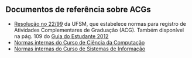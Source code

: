 ## Documentos de referência sobre ACGs ##

  * [Resolução no 22/99](http://portal.ufsm.br/documentos/documentos/arquivo.html?arquivo=240) da UFSM, que estabelece normas para registro de Atividades Complementares de Graduação (ACG). Também disponível na pág. 109 do [Guia do Estudante 2012](http://sucuri.cpd.ufsm.br/_pdf/docs/guiadoestudante2012.pdf)
  * [Normas internas do Curso de Ciência da Computação](http://www.inf.ufsm.br/index/graduacao/cc/normas-internas)
  * [Normas internas do Curso de Sistemas de Informação](http://www.inf.ufsm.br/index/graduacao/si/normas-internas)